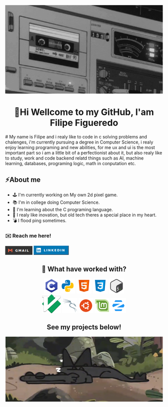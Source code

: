 <img src="https://github.com/kailwz/kailwz/blob/main/images/banner.gif" style="width:846px; height:auto">

<h1 align="center">🎯Hi Wellcome to my GitHub, I'am Filipe Figueredo</h1>
<p># My name is Filipe and i realy like to code in c solving problems and chalenges, i'm currently pursuing a degree in  Computer Science, i realy enjoy learning programing and new abilities, for me ux and ui is the most important part so i am a little bit of a perfectionist about it, but also realy like to study, work and code backend relatd things such as AI, machine learning, databases, programing logic, math in conputation etc.</p>

<div>
	<h2>⚡About me</h2>
	<ul>
		<li>🕹️ I'm currently working on My own 2d pixel game.</li>
		<li>📚 I'm in college doing Computer Science.</li>
		<li>🔭 I'm learning about the C programing language.</li>
		<li>📼 I realy like inovation, but old tech theres a special place in my heart.</li>
		<li>💣 I flood ping sometimes.</li>
	</ul>
</div>

<h3>✉️ Reach me here!</h3>
<a href="kailwz462@gmail.com" style="text-decoration: none;">
	<img src="https://github.com/kailwz/kailwz/blob/main/images/gmail_icon.png">
</a>
<a href="https://www.linkedin.com/in/filipe-figueredo-2ba1b4263?utm_source=share&utm_campaign=share_via&utm_content=profile&utm_medium=android_app" style="text-decoration: none;">
	<img src="https://github.com/kailwz/kailwz/blob/main/images/linkedin_icon.png">
</a>


<h2 align="center">🚀 What have worked with?</h2>

<div align="center">
	<img src="https://github.com/kailwz/kailwz/blob/main/images/c_icon.png">
	<img src="https://github.com/kailwz/kailwz/blob/main/images/python_icon.png">
	<img src="https://github.com/kailwz/kailwz/blob/main/images/html_icon.png">
	<img src="https://github.com/kailwz/kailwz/blob/main/images/css_icon.png">
	<img src="https://github.com/kailwz/kailwz/blob/main/images/bash_icon.png">
</div>

<div align="center">
	<img src="https://github.com/kailwz/kailwz/blob/main/images/vim_icon.png">
	<img src="https://github.com/kailwz/kailwz/blob/main/images/kali_icon.png">
	<img src="https://github.com/kailwz/kailwz/blob/main/images/ubuntu_icon.png">
	<img src="https://github.com/kailwz/kailwz/blob/main/images/mint_icon.png">
	<img src="https://github.com/kailwz/kailwz/blob/main/images/zorin_icon.png">
</div>


<h2 align="center">See my projects below!</h2>
<img src="https://github.com/kailwz/kailwz/blob/main/images/decoration.png" style="width:auto; height:auto">

